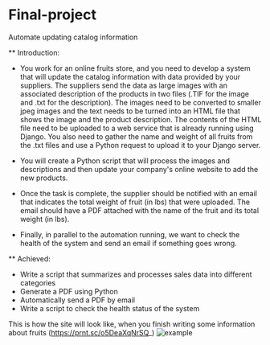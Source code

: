 # Final-project
Automate updating catalog information

** Introduction:
* You work for an online fruits store, and you need to develop a system that will update the catalog information with data provided by your suppliers. The suppliers send the data as large images with an associated description of the products in two files (.TIF for the image and .txt for the description). The images need to be converted to smaller jpeg images and the text needs to be turned into an HTML file that shows the image and the product description. The contents of the HTML file need to be uploaded to a web service that is already running using Django. You also need to gather the name and weight of all fruits from the .txt files and use a Python request to upload it to your Django server.

* You will create a Python script that will process the images and descriptions and then update your company's online website to add the new products.

* Once the task is complete, the supplier should be notified with an email that indicates the total weight of fruit (in lbs) that were uploaded. The email should have a PDF attached with the name of the fruit and its total weight (in lbs).

* Finally, in parallel to the automation running, we want to check the health of the system and send an email if something goes wrong.

** Achieved:
* Write a script that summarizes and processes sales data into different categories
* Generate a PDF using Python
* Automatically send a PDF by email
* Write a script to check the health status of the system

This is how the site will look like, when you finish writing some information about fruits
(https://prnt.sc/o5DeaXqNrSQ_)
![example](https://user-images.githubusercontent.com/106534212/202902846-a90139a9-3fbb-4813-91c9-1c8263ebe6b1.png)
